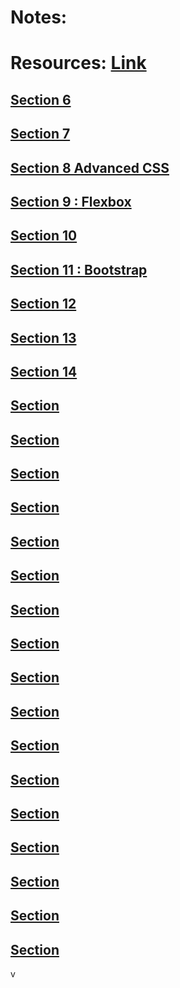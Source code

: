 # Notes: 

# Resources: [Link](https://www.appbrewery.co/p/web-development-course-resources)

## [Section 6]()
## [Section 7]()
## [Section 8 Advanced CSS](https://github.com/vinitkesh/webdev.notes/blob/main/Udemy%20%3A%20The%20complete%202023%20Web%20dev%20Bootcamp/S8_Advanced_CSS.md)
## [Section 9 : Flexbox](https://github.com/vinitkesh/webdev.notes/blob/main/Udemy%20%3A%20The%20complete%202023%20Web%20dev%20Bootcamp/S9_Flexbox.md)
## [Section 10]()
## [Section 11 : Bootstrap](https://github.com/vinitkesh/webdev.notes/blob/main/Udemy%20%3A%20The%20complete%202023%20Web%20dev%20Bootcamp/S11_Bootstrap.md)
## [Section 12]()
## [Section 13]()
## [Section 14]()
## [Section ]()
## [Section ]()
## [Section ]()
## [Section ]()
## [Section ]()
## [Section ]()
## [Section ]()
## [Section ]()
## [Section ]()
## [Section ]()
## [Section ]()
## [Section ]()
## [Section ]()
## [Section ]()
## [Section ]()
## [Section ]()
## [Section ]()
v